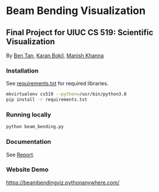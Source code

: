 # Beam Bending Visualization
## Final Project for UIUC CS 519: Scientific Visualization
By [Ben Tan](btan90@gmail.com), [Karan Bokil](karanb2@illinois.edu), 
[Manish Khanna](manish2@illinois.edu)
### Installation
See [requirements.txt](requirements.txt) for required libraries.
```bash
mkvirtualenv cs519 --python=/usr/bin/python3.8
pip install -r requirements.txt
```
### Running locally
```bash
python beam_bending.py
```
### Documentation
See [Report](Report/Report.docx).
### Website Demo
https://beambendingviz.pythonanywhere.com/